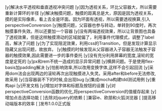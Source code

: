 [y]解决水平透视和垂直透视冲突问题
[y]因为透视关系，环比父容器大，所以需要重新计算环的半径
[y]解决触摸问题，触摸的距离总是大，原因是因为透视关系，摸的是实际像素，看上去全是环面。因为环面有透视，所以需要透视换算,引入perspectiveConversion
[y]触摸问题，父容器也参与转动，单转到90度时，再次触摸事件失效。所以还要加一个容器
[y]没有两端透视效果，所以让背景图也具备了透视效果，但是这样触摸滑动的区域就偏了，利用事件代理模式，调整了label高，解决了问题
[y]为了实现阻泥效果，利用css的Transition，但是发现计算显示隐藏又出现问题，故放弃。
[y]触摸的时候发现从父容器进入子容器无法触发子容器的触摸效果,因此需要进一步的事件委托
[y]没有充分利用屏幕的宽度,滚轮的宽度是定死的
[y]px和rem不统一造成的显示异常问题
[y]横屏问题。于是使用flex-basis加padding解决
[y]怕影响效率,所以改用变换字体,这样不会引起回流
[y]采用dom法会出现两边的滚轮再次出现触摸进入失灵。采用after和before无法修改,故采用
[y]当容器装不下的时候,会出现bug
[y]集成mocha构建tdd测试用例
[y]重构api
[y]开发文档
[y]增加对字体和标题及按钮的设置
[y]对perspectiveConversion函数的优化,将perspectiveConversion的值缓存起来
[y]增加点击选择功能
[ ]去除对jquery的依赖
[ ]兼容ie、欧朋和火狐浏览器
[ ]提高移动端版本的效率
[ ]发布1.0.0正式版